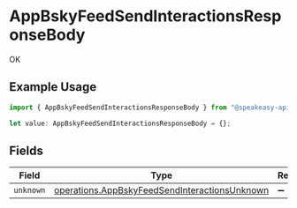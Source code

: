 # AppBskyFeedSendInteractionsResponseBody

OK

## Example Usage

```typescript
import { AppBskyFeedSendInteractionsResponseBody } from "@speakeasy-api/bluesky/models/operations";

let value: AppBskyFeedSendInteractionsResponseBody = {};
```

## Fields

| Field                                                                                                          | Type                                                                                                           | Required                                                                                                       | Description                                                                                                    |
| -------------------------------------------------------------------------------------------------------------- | -------------------------------------------------------------------------------------------------------------- | -------------------------------------------------------------------------------------------------------------- | -------------------------------------------------------------------------------------------------------------- |
| `unknown`                                                                                                      | [operations.AppBskyFeedSendInteractionsUnknown](../../models/operations/appbskyfeedsendinteractionsunknown.md) | :heavy_minus_sign:                                                                                             | N/A                                                                                                            |